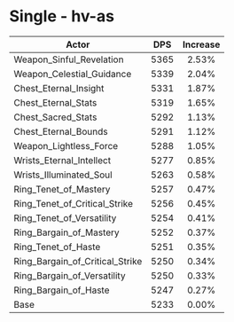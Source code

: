 # Single - hv-as
| Actor | DPS | Increase |
|---|:---:|:---:|
|Weapon_Sinful_Revelation|5365|2.53%|
|Weapon_Celestial_Guidance|5339|2.04%|
|Chest_Eternal_Insight|5331|1.87%|
|Chest_Eternal_Stats|5319|1.65%|
|Chest_Sacred_Stats|5292|1.13%|
|Chest_Eternal_Bounds|5291|1.12%|
|Weapon_Lightless_Force|5288|1.05%|
|Wrists_Eternal_Intellect|5277|0.85%|
|Wrists_Illuminated_Soul|5263|0.58%|
|Ring_Tenet_of_Mastery|5257|0.47%|
|Ring_Tenet_of_Critical_Strike|5256|0.45%|
|Ring_Tenet_of_Versatility|5254|0.41%|
|Ring_Bargain_of_Mastery|5252|0.37%|
|Ring_Tenet_of_Haste|5251|0.35%|
|Ring_Bargain_of_Critical_Strike|5250|0.34%|
|Ring_Bargain_of_Versatility|5250|0.33%|
|Ring_Bargain_of_Haste|5247|0.27%|
|Base|5233|0.00%|
